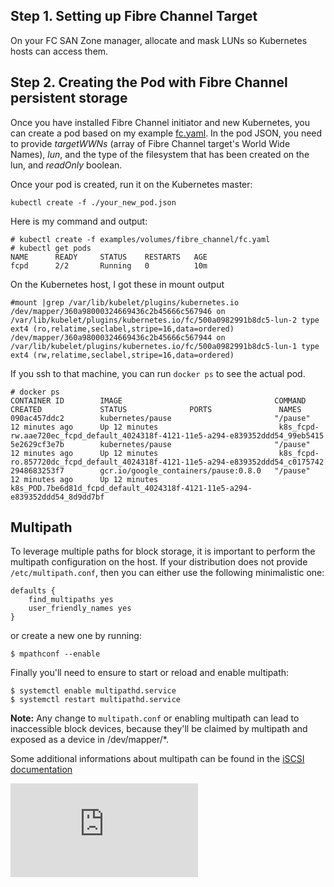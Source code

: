 ## Step 1. Setting up Fibre Channel Target

On your FC SAN Zone manager, allocate and mask LUNs so Kubernetes hosts can access them.

## Step 2. Creating the Pod with Fibre Channel persistent storage

Once you have installed Fibre Channel initiator and new Kubernetes, you can create a pod based on my example [fc.yaml](fc.yaml). In the pod JSON, you need to provide *targetWWNs* (array of Fibre Channel target's World Wide Names), *lun*, and the type of the filesystem that has been created on the lun, and *readOnly* boolean.

Once your pod is created, run it on the Kubernetes master:

```console
kubectl create -f ./your_new_pod.json
```

Here is my command and output:

```console
# kubectl create -f examples/volumes/fibre_channel/fc.yaml
# kubectl get pods
NAME      READY     STATUS    RESTARTS   AGE
fcpd      2/2       Running   0          10m
```

On the Kubernetes host, I got these in mount output

```console
#mount |grep /var/lib/kubelet/plugins/kubernetes.io
/dev/mapper/360a98000324669436c2b45666c567946 on /var/lib/kubelet/plugins/kubernetes.io/fc/500a0982991b8dc5-lun-2 type ext4 (ro,relatime,seclabel,stripe=16,data=ordered)
/dev/mapper/360a98000324669436c2b45666c567944 on /var/lib/kubelet/plugins/kubernetes.io/fc/500a0982991b8dc5-lun-1 type ext4 (rw,relatime,seclabel,stripe=16,data=ordered)
```

If you ssh to that machine, you can run `docker ps` to see the actual pod.

```console
# docker ps
CONTAINER ID        IMAGE                                  COMMAND             CREATED             STATUS              PORTS               NAMES
090ac457ddc2        kubernetes/pause                       "/pause"            12 minutes ago      Up 12 minutes                           k8s_fcpd-rw.aae720ec_fcpd_default_4024318f-4121-11e5-a294-e839352ddd54_99eb5415
5e2629cf3e7b        kubernetes/pause                       "/pause"            12 minutes ago      Up 12 minutes                           k8s_fcpd-ro.857720dc_fcpd_default_4024318f-4121-11e5-a294-e839352ddd54_c0175742
2948683253f7        gcr.io/google_containers/pause:0.8.0   "/pause"            12 minutes ago      Up 12 minutes                           k8s_POD.7be6d81d_fcpd_default_4024318f-4121-11e5-a294-e839352ddd54_8d9dd7bf
```

## Multipath

To leverage multiple paths for block storage, it is important to perform the
multipath configuration on the host.
If your distribution does not provide `/etc/multipath.conf`, then you can
either use the following minimalistic one:

    defaults {
        find_multipaths yes
        user_friendly_names yes
    }

or create a new one by running:

    $ mpathconf --enable

Finally you'll need to ensure to start or reload and enable multipath:

    $ systemctl enable multipathd.service
    $ systemctl restart multipathd.service

**Note:** Any change to `multipath.conf` or enabling multipath can lead to
inaccessible block devices, because they'll be claimed by multipath and
exposed as a device in /dev/mapper/*.

Some additional informations about multipath can be found in the
[iSCSI documentation](../iscsi/README.md)


<!-- BEGIN MUNGE: GENERATED_ANALYTICS -->
[![Analytics](https://kubernetes-site.appspot.com/UA-36037335-10/GitHub/examples/volumes/fibre_channel/README.md?pixel)]()
<!-- END MUNGE: GENERATED_ANALYTICS -->
